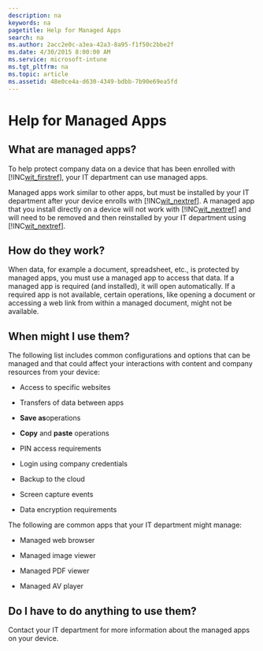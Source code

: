 ```yaml
---
description: na
keywords: na
pagetitle: Help for Managed Apps
search: na
ms.author: 2acc2e0c-a3ea-42a3-8a95-f1f50c2bbe2f
ms.date: 4/30/2015 8:00:00 AM
ms.service: microsoft-intune
ms.tgt_pltfrm: na
ms.topic: article
ms.assetid: 48e0ce4a-d630-4349-bdbb-7b90e69ea5fd
---
```

# Help for Managed Apps

## What are managed apps?
To help protect company data on a device that has been enrolled with [!INC[wit_firstref](../Token/wit_firstref_md.md)], your IT department can use managed apps.

Managed apps work similar to other apps, but must be installed by your IT department after your device enrolls with [!INC[wit_nextref](../Token/wit_nextref_md.md)]. A managed app that you install directly on a device will not work with [!INC[wit_nextref](../Token/wit_nextref_md.md)] and will need to be removed and then reinstalled by your IT department using [!INC[wit_nextref](../Token/wit_nextref_md.md)].

## How do they work?
When data, for example a document, spreadsheet, etc., is protected by managed apps, you must use a managed app to access that data. If a managed app is required (and installed), it will open automatically. If a required app is not available, certain operations, like opening a document or accessing a web link from within a managed document, might not be available.

## When might I use them?
The following list includes common configurations and options that can be managed and that could affect your interactions with content and company resources from your device:

- Access to specific websites

- Transfers of data between apps

- **Save as**operations

- **Copy** and **paste** operations

- PIN access requirements

- Login using company credentials

- Backup to the cloud

- Screen capture events

- Data encryption requirements

The following are common apps that your IT department might manage:

- Managed web browser

- Managed image viewer

- Managed PDF viewer

- Managed AV player

## Do I have to do anything to use them?
Contact your IT department for more information about the managed apps on your device.

